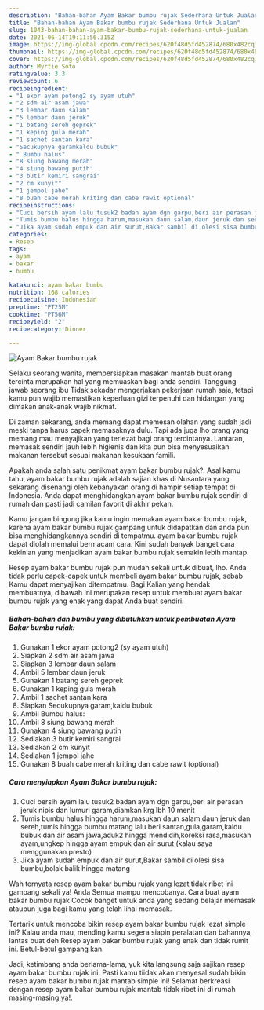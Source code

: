 ```yaml
---
description: "Bahan-bahan Ayam Bakar bumbu rujak Sederhana Untuk Jualan"
title: "Bahan-bahan Ayam Bakar bumbu rujak Sederhana Untuk Jualan"
slug: 1043-bahan-bahan-ayam-bakar-bumbu-rujak-sederhana-untuk-jualan
date: 2021-06-14T19:11:56.315Z
image: https://img-global.cpcdn.com/recipes/620f48d5fd452874/680x482cq70/ayam-bakar-bumbu-rujak-foto-resep-utama.jpg
thumbnail: https://img-global.cpcdn.com/recipes/620f48d5fd452874/680x482cq70/ayam-bakar-bumbu-rujak-foto-resep-utama.jpg
cover: https://img-global.cpcdn.com/recipes/620f48d5fd452874/680x482cq70/ayam-bakar-bumbu-rujak-foto-resep-utama.jpg
author: Myrtie Soto
ratingvalue: 3.3
reviewcount: 6
recipeingredient:
- "1 ekor ayam potong2 sy ayam utuh"
- "2 sdm air asam jawa"
- "3 lembar daun salam"
- "5 lembar daun jeruk"
- "1 batang sereh geprek"
- "1 keping gula merah"
- "1 sachet santan kara"
- "Secukupnya garamkaldu bubuk"
- " Bumbu halus"
- "8 siung bawang merah"
- "4 siung bawang putih"
- "3 butir kemiri sangrai"
- "2 cm kunyit"
- "1 jempol jahe"
- "8 buah cabe merah kriting dan cabe rawit optional"
recipeinstructions:
- "Cuci bersih ayam lalu tusuk2 badan ayam dgn garpu,beri air perasan jeruk nipis dan lumuri garam,diamkan krg lbh 10 menit"
- "Tumis bumbu halus hingga harum,masukan daun salam,daun jeruk dan sereh,tumis hingga bumbu matang lalu beri santan,gula,garam,kaldu bubuk dan air asam jawa,aduk2 hingga mendidih,koreksi rasa,masukan ayam,ungkep hingga ayam empuk dan air surut (kalau saya menggunakan presto)"
- "Jika ayam sudah empuk dan air surut,Bakar sambil di olesi sisa bumbu,bolak balik hingga matang"
categories:
- Resep
tags:
- ayam
- bakar
- bumbu

katakunci: ayam bakar bumbu 
nutrition: 168 calories
recipecuisine: Indonesian
preptime: "PT25M"
cooktime: "PT56M"
recipeyield: "2"
recipecategory: Dinner

---
```



![Ayam Bakar bumbu rujak](https://img-global.cpcdn.com/recipes/620f48d5fd452874/680x482cq70/ayam-bakar-bumbu-rujak-foto-resep-utama.jpg)

Selaku seorang wanita, mempersiapkan masakan mantab buat orang tercinta merupakan hal yang memuaskan bagi anda sendiri. Tanggung jawab seorang ibu Tidak sekadar mengerjakan pekerjaan rumah saja, tetapi kamu pun wajib memastikan keperluan gizi terpenuhi dan hidangan yang dimakan anak-anak wajib nikmat.

Di zaman  sekarang, anda memang dapat memesan olahan yang sudah jadi meski tanpa harus capek memasaknya dulu. Tapi ada juga lho orang yang memang mau menyajikan yang terlezat bagi orang tercintanya. Lantaran, memasak sendiri jauh lebih higienis dan kita pun bisa menyesuaikan makanan tersebut sesuai makanan kesukaan famili. 



Apakah anda salah satu penikmat ayam bakar bumbu rujak?. Asal kamu tahu, ayam bakar bumbu rujak adalah sajian khas di Nusantara yang sekarang disenangi oleh kebanyakan orang di hampir setiap tempat di Indonesia. Anda dapat menghidangkan ayam bakar bumbu rujak sendiri di rumah dan pasti jadi camilan favorit di akhir pekan.

Kamu jangan bingung jika kamu ingin memakan ayam bakar bumbu rujak, karena ayam bakar bumbu rujak gampang untuk didapatkan dan anda pun bisa menghidangkannya sendiri di tempatmu. ayam bakar bumbu rujak dapat diolah memalui bermacam cara. Kini sudah banyak banget cara kekinian yang menjadikan ayam bakar bumbu rujak semakin lebih mantap.

Resep ayam bakar bumbu rujak pun mudah sekali untuk dibuat, lho. Anda tidak perlu capek-capek untuk membeli ayam bakar bumbu rujak, sebab Kamu dapat menyajikan ditempatmu. Bagi Kalian yang hendak membuatnya, dibawah ini merupakan resep untuk membuat ayam bakar bumbu rujak yang enak yang dapat Anda buat sendiri.

<!--inarticleads1-->

##### Bahan-bahan dan bumbu yang dibutuhkan untuk pembuatan Ayam Bakar bumbu rujak:

1. Gunakan 1 ekor ayam potong2 (sy ayam utuh)
1. Siapkan 2 sdm air asam jawa
1. Siapkan 3 lembar daun salam
1. Ambil 5 lembar daun jeruk
1. Gunakan 1 batang sereh geprek
1. Gunakan 1 keping gula merah
1. Ambil 1 sachet santan kara
1. Siapkan Secukupnya garam,kaldu bubuk
1. Ambil  Bumbu halus:
1. Ambil 8 siung bawang merah
1. Gunakan 4 siung bawang putih
1. Sediakan 3 butir kemiri sangrai
1. Sediakan 2 cm kunyit
1. Sediakan 1 jempol jahe
1. Gunakan 8 buah cabe merah kriting dan cabe rawit (optional)




<!--inarticleads2-->

##### Cara menyiapkan Ayam Bakar bumbu rujak:

1. Cuci bersih ayam lalu tusuk2 badan ayam dgn garpu,beri air perasan jeruk nipis dan lumuri garam,diamkan krg lbh 10 menit
1. Tumis bumbu halus hingga harum,masukan daun salam,daun jeruk dan sereh,tumis hingga bumbu matang lalu beri santan,gula,garam,kaldu bubuk dan air asam jawa,aduk2 hingga mendidih,koreksi rasa,masukan ayam,ungkep hingga ayam empuk dan air surut (kalau saya menggunakan presto)
1. Jika ayam sudah empuk dan air surut,Bakar sambil di olesi sisa bumbu,bolak balik hingga matang




Wah ternyata resep ayam bakar bumbu rujak yang lezat tidak ribet ini gampang sekali ya! Anda Semua mampu mencobanya. Cara buat ayam bakar bumbu rujak Cocok banget untuk anda yang sedang belajar memasak ataupun juga bagi kamu yang telah lihai memasak.

Tertarik untuk mencoba bikin resep ayam bakar bumbu rujak lezat simple ini? Kalau anda mau, mending kamu segera siapin peralatan dan bahannya, lantas buat deh Resep ayam bakar bumbu rujak yang enak dan tidak rumit ini. Betul-betul gampang kan. 

Jadi, ketimbang anda berlama-lama, yuk kita langsung saja sajikan resep ayam bakar bumbu rujak ini. Pasti kamu tiidak akan menyesal sudah bikin resep ayam bakar bumbu rujak mantab simple ini! Selamat berkreasi dengan resep ayam bakar bumbu rujak mantab tidak ribet ini di rumah masing-masing,ya!.

